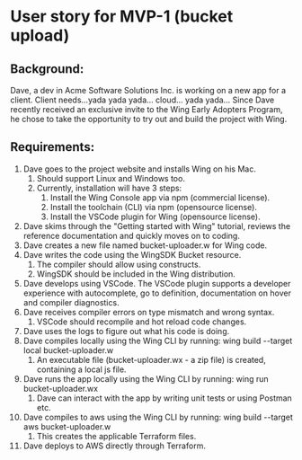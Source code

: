 # User story for MVP-1 (bucket upload)
## Background:
Dave, a dev in Acme Software Solutions Inc. is working on a new app for a client. 
Client needs…yada yada yada… cloud… yada yada… 
Since Dave recently received an exclusive invite to the Wing Early Adopters Program, he chose to take the opportunity to try out and build the project with Wing.

## Requirements:
1. Dave goes to the project website and installs Wing on his Mac.  
   1. Should support Linux and Windows too.
   1. Currently, installation will have 3 steps:
      1. Install the Wing Console app via npm (commercial license).
      1. Install the toolchain (CLI) via npm (opensource license).
      1. Install the VSCode plugin for Wing (opensource license).
1. Dave skims through the "Getting started with Wing" tutorial, reviews the reference documentation and quickly moves on to coding.
1. Dave creates a new file named bucket-uploader.w for Wing code.
1. Dave writes the code using the WingSDK Bucket resource.
   1. The compiler should allow using constructs.
   1. WingSDK should be included in the Wing distribution.
1. Dave develops using VSCode. The VSCode plugin supports a developer experience with autocomplete, go to definition, documentation on hover and compiler diagnostics.
1. Dave receives compiler errors on type mismatch and wrong syntax.
   1. VSCode should recompile and hot reload code changes.
1. Dave uses the logs to figure out what his code is doing.
1. Dave compiles locally using the Wing CLI by running: wing build --target local bucket-uploader.w
   1. An executable file (bucket-uploader.wx - a zip file) is created, containing a local js file.
1. Dave runs the app locally using the Wing CLI by running: wing run bucket-uploader.wx
    1. Dave can interact with the app by writing unit tests or using Postman etc.
1. Dave compiles to aws using the Wing CLI by running: wing build --target aws bucket-uploader.w
   1. This creates the applicable Terraform files.
1. Dave deploys to AWS directly through Terraform.